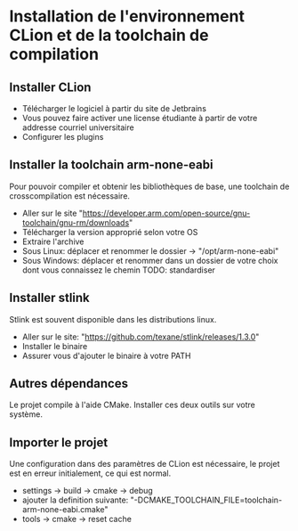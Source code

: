# Installation de l'environnement CLion et de la toolchain de compilation

## Installer CLion

- Télécharger le logiciel à partir du site de Jetbrains
- Vous pouvez faire activer une license étudiante à partir de votre addresse courriel universitaire
- Configurer les plugins

## Installer la toolchain arm-none-eabi

Pour pouvoir compiler et obtenir les bibliothèques de base, une toolchain de crosscompilation est nécessaire.

- Aller sur le site "https://developer.arm.com/open-source/gnu-toolchain/gnu-rm/downloads"
- Télécharger la version approprié selon votre OS
- Extraire l'archive
- Sous Linux: déplacer et renommer le dossier -> "/opt/arm-none-eabi"
- Sous Windows: déplacer et renommer dans un dossier de votre choix dont vous connaissez le chemin TODO: standardiser

## Installer stlink

Stlink est souvent disponible dans les distributions linux.

- Aller sur le site: "https://github.com/texane/stlink/releases/1.3.0"
- Installer le binaire
- Assurer vous d'ajouter le binaire à votre PATH

## Autres dépendances

Le projet compile à l'aide CMake.
Installer ces deux outils sur votre système.

## Importer le projet

Une configuration dans des paramètres de CLion est nécessaire, le projet est en erreur initialement, ce qui est normal.

- settings -> build -> cmake -> debug
- ajouter la definition suivante: "-DCMAKE_TOOLCHAIN_FILE=toolchain-arm-none-eabi.cmake"
- tools -> cmake -> reset cache
